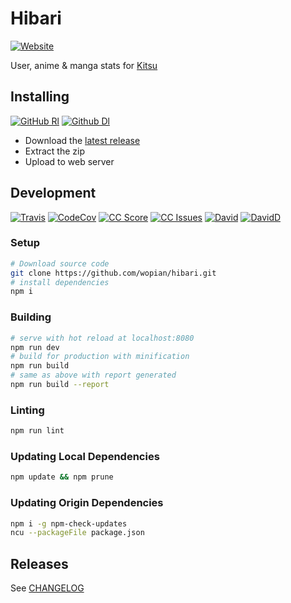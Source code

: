 # Hibari
[![Website]][8]

User, anime & manga stats for [Kitsu][0]

## Installing
[![GitHub Rl]][1]
[![Github Dl]][1]

- Download the [latest release][1]
- Extract the zip
- Upload to web server

## Development
[![Travis]][2]
[![CodeCov]][9]
[![CC Score]][3]
[![CC Issues]][4]
[![David]][5]
[![DavidD]][6]

### Setup
``` bash
# Download source code
git clone https://github.com/wopian/hibari.git
# install dependencies
npm i
```

### Building
```bash
# serve with hot reload at localhost:8080
npm run dev
# build for production with minification
npm run build
# same as above with report generated
npm run build --report
```

### Linting
```bash
npm run lint
```

### Updating Local Dependencies
```bash
npm update && npm prune
```

### Updating Origin Dependencies
```bash
npm i -g npm-check-updates
ncu --packageFile package.json
```

## Releases
See [CHANGELOG][5]

[GitHub Rl]:https://img.shields.io/github/release/wopian/hibari.svg?style=flat-square
[GitHub Dl]:https://img.shields.io/github/downloads/wopian/hibari/total.svg?style=flat-square
[Travis]:https://img.shields.io/travis/wopian/hibari.svg?style=flat-square&label=travis
[CC Score]:https://img.shields.io/codeclimate/github/wopian/hibari.svg?style=flat-square
[CC Issues]:https://img.shields.io/codeclimate/issues/github/wopian/hibari.svg?style=flat-square
[David]:https://img.shields.io/david/wopian/hibari.svg?style=flat-square
[DavidD]:https://img.shields.io/david/dev/wopian/hibari.svg?style=flat-square
[Website]:https://img.shields.io/website-up-down-green-red/https/hb.wopian.me.svg?style=flat-square
[CodeCov]:https://img.shields.io/codecov/c/github/wopian/hibari.svg?style=flat-square

[0]:https://kitsu.io
[1]:https://github.com/wopian/hibari/releases
[2]:https://travis-ci.org/wopian/hibari
[3]:https://codeclimate.com/github/wopian/hibari
[4]:https://codeclimate.com/github/wopian/hibari/issues
[5]:https://github.com/wopian/hibari/blob/master/CHANGELOG.md
[6]:https://david-dm.org/wopian/hibari
[7]:https://david-dm.org/wopian/hibari?type=dev
[8]:https://hb.wopian.me
[9]:https://codecov.io/gh/wopian/hibari
